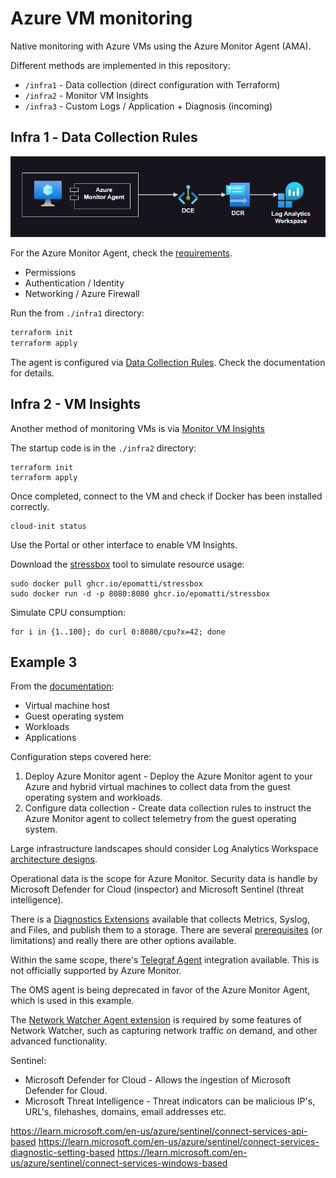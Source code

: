 # Azure VM monitoring

Native monitoring with Azure VMs using the Azure Monitor Agent (AMA).

Different methods are implemented in this repository:

- `/infra1` - Data collection (direct configuration with Terraform)
- `/infra2` - Monitor VM Insights
- `/infra3` - Custom Logs / Application + Diagnosis (incoming)

## Infra 1️ - Data Collection Rules

<img src=".assets/monitor1.png" />

For the Azure Monitor Agent, check the [requirements][1].

- Permissions
- Authentication / Identity
- Networking / Azure Firewall

Run the from `./infra1` directory:

```sh
terraform init
terraform apply
```

The agent is configured via [Data Collection Rules][2]. Check the documentation for details.


## Infra 2 - VM Insights

Another method of monitoring VMs is via [Monitor VM Insights][3]

The startup code is in the `./infra2` directory:

```
terraform init
terraform apply
```

Once completed, connect to the VM and check if Docker has been installed correctly.

```
cloud-init status
```

Use the Portal or other interface to enable VM Insights.

Download the [stressbox][4] tool to simulate resource usage:

```
sudo docker pull ghcr.io/epomatti/stressbox
sudo docker run -d -p 8080:8080 ghcr.io/epomatti/stressbox
```

Simulate CPU consumption:

```
for i in {1..100}; do curl 0:8080/cpu?x=42; done
```

## Example 3

From the [documentation][5]:

- Virtual machine host
- Guest operating system
- Workloads
- Applications

Configuration steps covered here:

1. Deploy Azure Monitor agent - Deploy the Azure Monitor agent to your Azure and hybrid virtual machines to collect data from the guest operating system and workloads.
2. Configure data collection - Create data collection rules to instruct the Azure Monitor agent to collect telemetry from the guest operating system.

Large infrastructure landscapes should consider Log Analytics Workspace [architecture designs][6].

Operational data is the scope for Azure Monitor. Security data is handle by Microsoft Defender for Cloud (inspector) and Microsoft Sentinel (threat intelligence).

There is a [Diagnostics Extensions][7] available that collects Metrics, Syslog, and Files, and publish them to a storage. There are several [prerequisites][8] (or limitations) and really there are other options available.

Within the same scope, there's [Telegraf Agent][10] integration available. This is not officially supported by Azure Monitor.

The OMS agent is being deprecated in favor of the Azure Monitor Agent, which is used in this example.

The [Network Watcher Agent extension][9] is required by some features of Network Watcher, such as capturing network traffic on demand, and other advanced functionality.

Sentinel:
 - Microsoft Defender for Cloud - Allows the ingestion of Microsoft Defender for Cloud.
 - Microsoft Threat Intelligence - Threat indicators can be malicious IP's, URL's, filehashes, domains, email addresses etc.

https://learn.microsoft.com/en-us/azure/sentinel/connect-services-api-based
https://learn.microsoft.com/en-us/azure/sentinel/connect-services-diagnostic-setting-based
https://learn.microsoft.com/en-us/azure/sentinel/connect-services-windows-based




[1]: https://learn.microsoft.com/en-us/azure/azure-monitor/agents/azure-monitor-agent-manage?tabs=azure-portal
[2]: https://learn.microsoft.com/en-us/azure/azure-monitor/agents/data-collection-rule-azure-monitor-agent?tabs=portal
[3]: https://learn.microsoft.com/en-us/azure/azure-monitor/vm/vminsights-overview
[4]: https://github.com/epomatti/stressbox
[5]: https://learn.microsoft.com/en-us/azure/azure-monitor/vm/monitor-virtual-machine
[6]: https://learn.microsoft.com/en-us/azure/azure-monitor/logs/workspace-design
[7]: https://learn.microsoft.com/en-us/azure/virtual-machines/extensions/diagnostics-linux?toc=%2Fazure%2Fazure-monitor%2Ftoc.json&tabs=azcli
[8]: https://learn.microsoft.com/en-us/azure/virtual-machines/extensions/diagnostics-linux?toc=%2Fazure%2Fazure-monitor%2Ftoc.json&tabs=azcli#prerequisites
[9]: https://learn.microsoft.com/en-us/azure/virtual-machines/extensions/network-watcher-linux?toc=%2Fazure%2Fnetwork-watcher%2Ftoc.json
[10]: https://learn.microsoft.com/en-us/azure/azure-monitor/essentials/collect-custom-metrics-linux-telegraf?tabs=ubuntu

